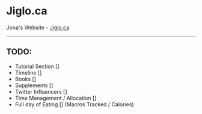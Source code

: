 # Jiglo.ca
Jona's Website - [Jiglo.ca](https://Jiglo.ca)
___
## TODO:
- Tutorial Section []
- Timeline []
- Books []
- Supplements []
- Twitter Influencers []
- Time Management / Allocation []
- Full day of Eating [] (Macros Tracked / Calories)